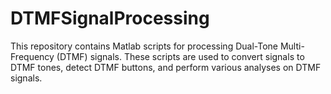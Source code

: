 ﻿# DTMFSignalProcessing
This repository contains Matlab scripts for processing Dual-Tone Multi-Frequency (DTMF) signals. These scripts are used to convert signals to DTMF tones, detect DTMF buttons, and perform various analyses on DTMF signals.
